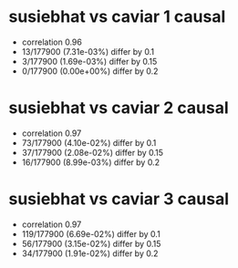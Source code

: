# susiebhat vs caviar  1 causal

- correlation 0.96
- 13/177900 (7.31e-03%) differ by 0.1
- 3/177900 (1.69e-03%) differ by 0.15
- 0/177900 (0.00e+00%) differ by 0.2


# susiebhat vs caviar  2 causal

- correlation 0.97
- 73/177900 (4.10e-02%) differ by 0.1
- 37/177900 (2.08e-02%) differ by 0.15
- 16/177900 (8.99e-03%) differ by 0.2


# susiebhat vs caviar  3 causal

- correlation 0.97
- 119/177900 (6.69e-02%) differ by 0.1
- 56/177900 (3.15e-02%) differ by 0.15
- 34/177900 (1.91e-02%) differ by 0.2



